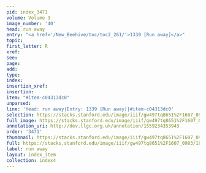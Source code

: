```yaml
---
pid: index_3471
volume: Volume 3
image_number: '40'
head: run away
entry: "<a href='/New_Beehive/toc/toc2_261/'>1339 [Run away]</a>"
topic: 
first_letter: R
xref: 
see: 
page: 
add: 
type: 
index: 
insertion_xref: 
insertion: 
item: "#item-c04313dc0"
unparsed: 
line: 'Head: run away|Entry: 1339 [Run away]|#item-c04313dc0'
selection: https://stacks.stanford.edu/image/iiif/gw497tq8651%2F1607_0983/1826,350,507,121/full/0/default.jpg
full_image: https://stacks.stanford.edu/image/iiif/gw497tq8651%2F1607_0983/full/full/0/default.jpg
annotation_uri: http://dev.llgc.org.uk/annotation/1559234353943
order: '3471'
thumbnail: https://stacks.stanford.edu/image/iiif/gw497tq8651%2F1607_0983/1826,350,507,121/150,/0/default.jpg
full: https://stacks.stanford.edu/image/iiif/gw497tq8651%2F1607_0983/1826,350,507,121/full/0/default.jpg
label: run away
layout: index_item
collection: index4
---
```


